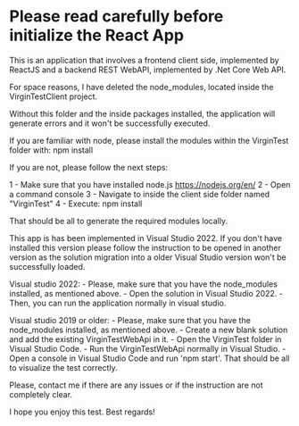 # Please read carefully before initialize the React App

This is an application that involves a frontend client side, implemented by ReactJS and a backend REST WebAPI, implemented by .Net Core Web API.

For space reasons, I have deleted the node_modules, located inside the VirginTestClient project.

Without this folder and the inside packages installed, the application will generate errors and it won't be successfully executed.

If you are familiar with node, please install the modules within the  VirginTest folder with: npm install

If you are not, please follow the next steps:

1 - Make sure that you have installed node.js https://nodejs.org/en/
2 - Open a command console
3 - Navigate to inside the client side folder named "VirginTest"
4 - Execute: npm install

That should be all to generate the required modules locally.

This app is has been implemented in Visual Studio 2022. If you don't have installed this version please follow the instruction to be opened
in another version as the solution migration into a older Visual Studio version won't be successfully loaded.

Visual studio 2022:
	- Please, make sure that you have the node_modules installed, as mentioned above.
	- Open the solution in Visual Studio 2022. 
	- Then, you can run the application normally in visual studio.

Visual studio 2019 or older:
	- Please, make sure that you have the node_modules installed, as mentioned above. 
	- Create a new blank solution and add the existing VirginTestWebApi in it.
	- Open the VirginTest folder in Visual Studio Code.
	- Run the VirginTestWebApi normally in Visual Studio.
	- Open a console in Visual Studio Code and run 'npm start'.
	That should be all to visualize the test correctly.

Please, contact me if there are any issues or if the instruction are not completely clear.


I hope you enjoy this test. Best regards!